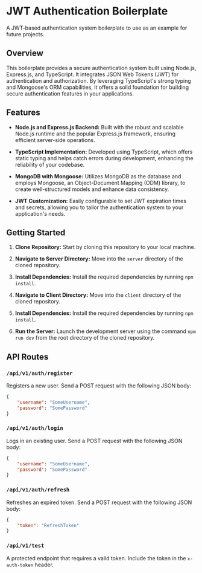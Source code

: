 # JWT Authentication Boilerplate

A JWT-based authentication system boilerplate to use as an example for future projects.

## Overview

This boilerplate provides a secure authentication system built using Node.js, Express.js, and TypeScript. It integrates JSON Web Tokens (JWT) for authentication and authorization. By leveraging TypeScript's strong typing and Mongoose's ORM capabilities, it offers a solid foundation for building secure authentication features in your applications.

## Features

- **Node.js and Express.js Backend:** Built with the robust and scalable Node.js runtime and the popular Express.js framework, ensuring efficient server-side operations.

- **TypeScript Implementation:** Developed using TypeScript, which offers static typing and helps catch errors during development, enhancing the reliability of your codebase.

- **MongoDB with Mongoose:** Utilizes MongoDB as the database and employs Mongoose, an Object-Document Mapping (ODM) library, to create well-structured models and enhance data consistency.

- **JWT Customization:** Easily configurable to set JWT expiration times and secrets, allowing you to tailor the authentication system to your application's needs.

## Getting Started

1. **Clone Repository:** Start by cloning this repository to your local machine.

2. **Navigate to Server Directory:** Move into the `server` directory of the cloned repository.

3. **Install Dependencies:** Install the required dependencies by running `npm install`.

4. **Navigate to Client Directory:** Move into the `client` directory of the cloned repository.

5. **Install Dependencies:** Install the required dependencies by running `npm install`.

6. **Run the Server:** Launch the development server using the command `npm run dev` from the root directory of the cloned repository.

## API Routes

### `/api/v1/auth/register`

Registers a new user. Send a POST request with the following JSON body:

```json
{
    "username": "SomeUsername",
    "password": "SomePassword"
}
```

### `/api/v1/auth/login`

Logs in an existing user. Send a POST request with the following JSON body:

```json
{
    "username": "SomeUsername",
    "password": "SomePassword"
}
```

### `/api/v1/auth/refresh`

Refreshes an expired token. Send a POST request with the following JSON body:

```json
{
    "token": "RefreshToken"
}
```

### `/api/v1/test`

A protected endpoint that requires a valid token. Include the token in the `x-auth-token` header.
